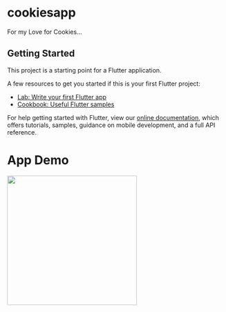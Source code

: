 # cookiesapp

For my Love for Cookies...

## Getting Started

This project is a starting point for a Flutter application.

A few resources to get you started if this is your first Flutter project:

- [Lab: Write your first Flutter app](https://flutter.dev/docs/get-started/codelab)
- [Cookbook: Useful Flutter samples](https://flutter.dev/docs/cookbook)

For help getting started with Flutter, view our
[online documentation](https://flutter.dev/docs), which offers tutorials,
samples, guidance on mobile development, and a full API reference.


# App Demo

<img src="https://user-images.githubusercontent.com/42491873/90828029-30387680-e335-11ea-85fb-edf9a939c6a1.gif" width="300">

